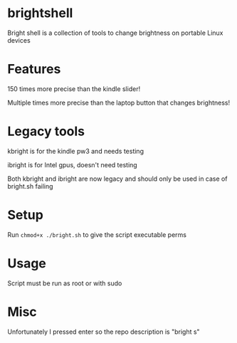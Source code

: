 # brightshell
Bright shell is a collection of tools to change brightness on portable Linux devices
# Features
150 times more precise than the kindle slider!

Multiple times more precise than the laptop button that changes brightness!
# Legacy tools
kbright is for the kindle pw3 and needs testing

ibright is for Intel gpus, doesn't need testing

Both kbright and ibright are now legacy and should only be used in case of bright.sh failing
# Setup
Run ```chmod+x ./bright.sh``` to give the script executable perms
# Usage 
Script must be run as root or with sudo


# Misc
Unfortunately I pressed enter so the repo description is "bright s"
